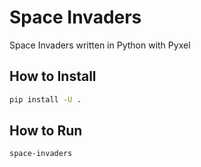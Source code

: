 # Space Invaders

Space Invaders written in Python with Pyxel

## How to Install
```bash
pip install -U .
```

## How to Run
```bash
space-invaders
```